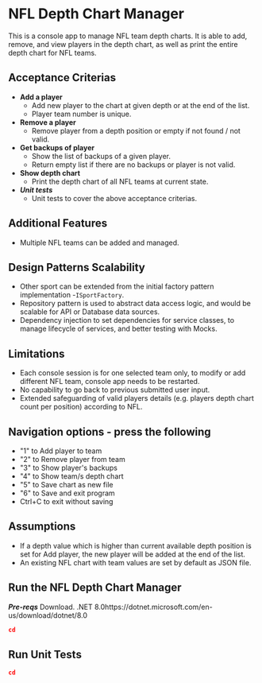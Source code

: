 # NFL Depth Chart Manager

This is a console app to manage NFL team depth charts. It is able to add, remove, and view players in the depth chart, as well as print the entire depth chart for NFL teams. 

## Acceptance Criterias
- **Add a player**
  - Add new player to the chart at given depth or at the end of the list.
  - Player team number is unique.
- **Remove a player**
  - Remove player from a depth position or empty if not found / not valid.
- **Get backups of player**
  - Show the list of backups of a given player.
  - Return empty list if there are no backups or player is not valid.
- **Show depth chart**
  - Print the depth chart of all NFL teams at current state.
- ***Unit tests***
  - Unit tests to cover the above acceptance criterias. 

## Additional Features
- Multiple NFL teams can be added and managed.

## Design Patterns Scalability
- Other sport can be extended from the initial factory pattern implementation -`ISportFactory`.
- Repository pattern is used to abstract data access logic, and would be scalable for API or Database data sources.
- Dependency injection to set dependencies for service classes, to manage lifecycle of services, and better testing with Mocks. 

## Limitations
- Each console session is for one selected team only, to modify or add different NFL team, console app needs to be restarted.
- No capability to go back to previous submitted user input.
- Extended safeguarding of valid players details (e.g. players depth chart count per position) according to NFL.  
 
## Navigation options - press the following
- "1" to Add player to team
- "2" to Remove player from team
- "3" to Show player's backups
- "4" to Show team/s depth chart
- "5" to Save chart as new file
- "6" to Save and exit program
- Ctrl+C to exit without saving

## Assumptions
- If a depth value which is higher than current available depth position is set for Add player, the new player will be added at the end of the list.
- An existing NFL chart with team values are set by default as JSON file. 

## Run the NFL Depth Chart Manager

***Pre-reqs***
Download. .NET 8.0https://dotnet.microsoft.com/en-us/download/dotnet/8.0

```json
cd 
```

## Run Unit Tests

```json
cd 
```
